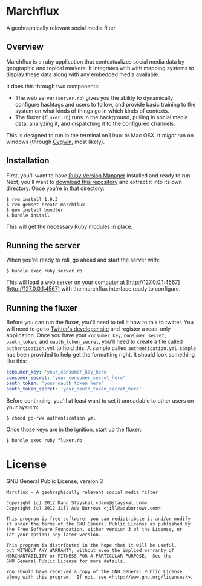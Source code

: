 Marchflux
=========

A geohraphically relevant social media filter


Overview
--------

Marchflux is a ruby application that contextualizes social media data by geographic and topical markers.  It integrates with with mapping systems to display these data along with any embedded media available.

It does this through two components:

* The web server (`server.rb`) gives you the ability to dynamically configure hashtags and users to follow, and provide basic training to the system on what kinds of things go in which kinds of contexts.
* The fluxer (`fluxer.rb`) runs in the background, pulling in social media data, analyzing it, and dispatching it to the configured channels.

This is designed to run in the terminal on Linux or Mac OSX.  It *might* run on windows (through [Cygwin](http://cygwin.com/), most likely).


Installation
------------

First, you'll want to have [Ruby Version Manager](http://beginrescueend.com) installed and ready to run.  Next, you'll want to [download this repository](http://github.com/danndalf/marchflux/zipball/master) and extract it into its own directory.  Once you're in that directory:

	$ rvm install 1.9.3
	$ rvm gemset create marchflux
	$ gem install bundler
	$ bundle install

This will get the necessary Ruby modules in place.


Running the server
------------------

When you're ready to roll, go ahead and start the server with:

	$ bundle exec ruby server.rb

This will load a web server on your computer at [http://127.0.0.1:4567](http://127.0.0.1:4567) with the marchflux interface ready to configure.


Running the fluxer
------------------

Before you can run the fluxer, you'll need to tell it how to talk to twitter.  You will need to go to [Twitter's developer site](http://dev.twitter.com) and register a read-only application.  Once you have your `consumer_key`, `consumer_secret`, `oauth_token`, and `oauth_token_secret`, you'll need to create a file called `authentication.yml` to hold this.  A sample called `authentication.yml.sample` has been provided to help get the formatting right.  It should look something like this:

```yaml
consumer_key: 'your_consumer_key_here'
consumer_secret: 'your_consumer_secret_here'
oauth_token: 'your_oauth_token_here'
oauth_token_secret: 'your_oauth_token_secret_here'
```

Before continuing, you'll at least want to set it unreadable to other users on your system:

	$ chmod go-rwx authentication.yml

Once those keys are in the ignition, start up the fluxer:

	$ bundle exec ruby fluxer.rb

License
=======

GNU General Public License, version 3

	Marcflux - A geohraphically relevant social media filter

	Copyright (c) 2012 Dann Stayskal <dann@stayskal.com>
	Copyright (c) 2012 Jill Ada Burrows <jill@adaburrows.com>

	This program is free software: you can redistribute it and/or modify
	it under the terms of the GNU General Public License as published by
	the Free Software Foundation, either version 3 of the License, or
	(at your option) any later version.

	This program is distributed in the hope that it will be useful,
	but WITHOUT ANY WARRANTY; without even the implied warranty of
	MERCHANTABILITY or FITNESS FOR A PARTICULAR PURPOSE.  See the
	GNU General Public License for more details.

	You should have received a copy of the GNU General Public License
	along with this program.  If not, see <http://www.gnu.org/licenses/>.